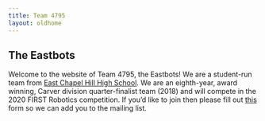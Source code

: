 ```yaml
---
title: Team 4795
layout: oldhome
---
```


## The Eastbots
Welcome to the website of Team 4795, the Eastbots! We are a student-run team
from [East Chapel Hill High School](http://echhs.chccs.k12.nc.us). We are an
eighth-year, award winning, Carver division quarter-finalist team (2018) and will compete in the 2020 FIRST Robotics competition. If you’d like to join then please fill out [this](https://docs.google.com/forms/d/e/1FAIpQLSfdDTFivqO1r0mrP-OJ_RppZAK3k1pRJP1pJc0TDSwTY-41cw/viewform) form so we can add you to the mailing list.
